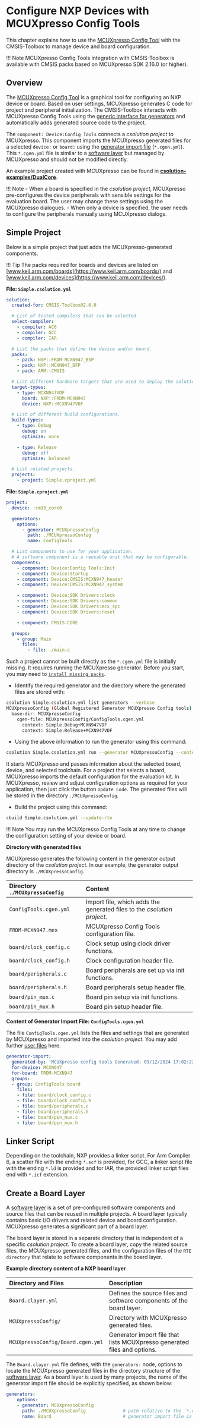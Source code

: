 # Configure NXP Devices with MCUXpresso Config Tools

<!-- markdownlint-disable MD009 -->
<!-- markdownlint-disable MD013 -->
<!-- markdownlint-disable MD036 -->

This chapter explains how to use the [MCUXpresso Config Tool](https://www.nxp.com/configtools) with the CMSIS-Toolbox to manage device and board configuration.

!!! Note
    MCUXpresso Config Tools integration with CMSIS-Toolbox is available with CMSIS packs based on MCUXpresso SDK 2.16.0 (or higher).

## Overview

The [MCUXpresso Config Tool](https://www.nxp.com/configtools) is a graphical tool for configuring an NXP device or board. Based on user settings, MCUXpresso generates C code for project and peripheral initialization. The CMSIS-Toolbox interacts with MCUXpresso Config Tools using the [generic interface for generators](build-operation.md#generator-integration) and automatically adds generated source code to the project.

The `component: Device:Config Tools` connects a *csolution project* to MCUXpresso. This component imports the MCUXpresso generated files for a selected `device:` or `board:` using the [generator import file](YML-CBuild-Format.md#generator-import-file) (`*.cgen.yml`). This `*.cgen.yml` file is similar to a [software layer](build-overview.md#software-layers) but managed by MCUXpresso and should not be modified directly.

An example project created with MCUXpresso can be found in [**csolution-examples/DualCore**](https://github.com/Open-CMSIS-Pack/csolution-examples/tree/main/DualCore).

!!! Note
    - When a board is specified in the *csolution project*, MCUXpresso pre-configures the device peripherals with sensible settings for the evaluation board. The user may change these settings using the MCUXpresso dialogues.
    - When only a device is specified, the user needs to configure the peripherals manually using MCUXpresso dialogs.

## Simple Project

Below is a simple project that just adds the MCUXpresso-generated components.

!!! Tip
    The packs required for boards and devices are listed on [www.keil.arm.com/boards](https://www.keil.arm.com/boards/) and [www.keil.arm.com/devices](https://www.keil.arm.com/devices/).

**File: `Simple.csolution.yml`**

```yml
solution:
  created-for: CMSIS-Toolbox@2.6.0

  # List of tested compilers that can be selected
  select-compiler:
    - compiler: AC6
    - compiler: GCC
    - compiler: IAR

  # List the packs that define the device and/or board.
  packs:
    - pack: NXP::FRDM-MCXN947_BSP
    - pack: NXP::MCXN947_DFP
    - pack: ARM::CMSIS

  # List different hardware targets that are used to deploy the solution.
  target-types:
    - type: MCXN947VDF
      board: NXP::FRDM-MCXN947
      device: NXP::MCXN947VDF

  # List of different build configurations.
  build-types:
    - type: Debug
      debug: on
      optimize: none

    - type: Release
      debug: off
      optimize: balanced

  # List related projects.
  projects:
    - project: Simple.cproject.yml
```

**File: `Simple.cproject.yml`**

```yml
project:
  device: :cm33_core0

  generators:
    options:
      - generator: MCUXpressoConfig
        path: ./MCUXpressoConfig
        name: ConfigTools

  # List components to use for your application.
  # A software component is a reusable unit that may be configurable.
  components:
    - component: Device:Config Tools:Init
    - component: Device:Startup
    - component: Device:CMSIS:MCXN947_header
    - component: Device:CMSIS:MCXN947_system

    - component: Device:SDK Drivers:clock
    - component: Device:SDK Drivers:common
    - component: Device:SDK Drivers:mcx_spc
    - component: Device:SDK Drivers:reset

    - component: CMSIS:CORE

  groups:
    - group: Main
      files:
        - file: ./main.c
```

Such a project cannot be built directly as the `*.cgen.yml` file is initially missing. It requires running the MCUXpresso generator. Before you start, you may need to [`install missing packs`](build-tools.md#install-missing-packs).

- Identify the required generator and the directory where the generated files are stored with:
   
```bash
csolution Simple.csolution.yml list generators --verbose
MCUXpressoConfig (Global Registered Generator MCUXpresso Config tools)
  base-dir: MCUXpressoConfig
    cgen-file: MCUXpressoConfig/ConfigTools.cgen.yml
      context: Simple.Debug+MCXN947VDF
      context: Simple.Release+MCXN947VDF
```

- Using the above information to run the generator using this command:

```bash
csolution Simple.csolution.yml run --generator MCUXpressoConfig --context Simple.Debug+MCXN947VDF
```

   It starts MCUXpresso and passes information about the selected board, device, and selected toolchain. For a project that selects a board, MCUXpresso imports the default configuration for the evaluation kit. In MCUXpresso, review and adjust configuration options as required for your application, then just click the button `Update Code`. The generated files will be stored in the directory `./MCUXpressoConfig`.

- Build the project using this command:
 
```bash
cbuild Simple.csolution.yml --update-rte
```

!!! Note
    You may run the MCUXpresso Config Tools at any time to change the configuration setting of your device or board.

**Directory with generated files**

MCUXpresso generates the following content in the generator output directory of the *csolution project*. In our example, the generator output directory is `./MCUXpressoConfig`.

Directory `./MCUXpressoConfig`      | Content
:-----------------------------------|:---------------
`ConfigTools.cgen.yml`              | Import file, which adds the generated files to the *csolution project*.
`FRDM-MCXN947.mex`                  | MCUXpresso Config Tools configuration file.
`board/clock_config.c`              | Clock setup using clock driver functions.
`board/clock_config.h`              | Clock configuration header file.
`board/peripherals.c`               | Board peripherals are set up via init functions.
`board/peripherals.h`               | Board peripherals setup header file.
`board/pin_mux.c`                   | Board pin setup via init functions.
`board/pin_mux.h`                   | Board pin setup header file.

**Content of Generator Import File: `ConfigTools.cgen.yml`**

The file `ConfigTools.cgen.yml` lists the files and settings that are generated by MCUXpresso and imported into the *csolution project*. You may add further [user files](YML-Input-Format.md#files) here.

```yml
generator-import:
  generated-by: 'MCUXpresso config tools Generated: 09/12/2024 17:02:22'
  for-device: MCXN947
  for-board: FRDM-MCXN947
  groups:
  - group: ConfigTools board
    files:
    - file: board/clock_config.c
    - file: board/clock_config.h
    - file: board/peripherals.c
    - file: board/peripherals.h
    - file: board/pin_mux.c
    - file: board/pin_mux.h
```

## Linker Script

Depending on the toolchain, NXP provides a linker script. For Arm Compiler 6, a scatter file with the ending `*.scf` is
provided, for GCC, a linker script file with the ending `*.ld` is provided and for IAR, the provided linker script files
end with `*.icf` extension.

## Create a Board Layer

A [software layer](build-overview.md#software-layers) is a set of pre-configured software components and source files that can be reused in multiple projects. A board layer typically contains basic I/O drivers and related device and board configuration. MCUXpresso generates a significant part of a board layer.

The board layer is stored in a separate directory that is independent of a specific *csolution project*. To create a board layer, copy the related source files, the MCUXpresso generated files, and the configuration files of the `RTE directory` that relate to software components in the board layer.

**Example directory content of a NXP board layer**

Directory and Files               | Description
:---------------------------------|:---------------------------------------
`Board.clayer.yml`                | Defines the source files and software components of the board layer.
`MCUXpressoConfig/`               | Directory with MCUXpresso generated files.
`MCUXpressoConfig/Board.cgen.yml` | Generator import file that lists MCUXpresso generated files and options.

The `Board.clayer.yml` file defines, with the `generators:` node, options to locate the MCUXpresso generated files in the directory structure of the [software layer](build-overview.md#software-layers). As a board layer is used by many projects, the name of the generator import file should be explicitly specified, as shown below:

```yml
generators:
    options:
    - generator: MCUXpressoConfig
      path: ./MCUXpressoConfig              # path relative to the `*.clayer.yml` file
      name: Board                           # generator import file is named `Board.cgen.yml`.
```
